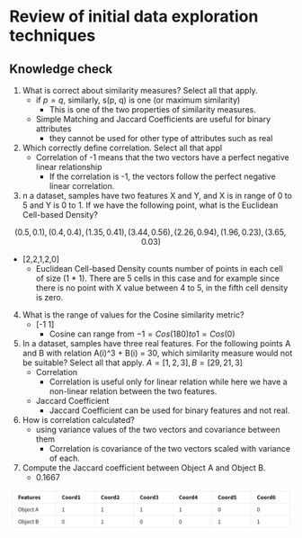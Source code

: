 # Review of initial data exploration techniques

## Knowledge check

1. What is correct about similarity measures? Select all that apply.
   - if $p = q$, similarly, s(p, q) is one (or maximum similarity)
     - This is one of the two properties of similarity measures.
   - Simple Matching and Jaccard Coefficients are useful for binary attributes
     - they cannot be used for other type of attributes such as real
2. Which correctly define correlation. Select all that appl
   - Correlation of -1 means that the two vectors have a perfect negative linear relationship
     - If the correlation is -1, the vectors follow the perfect negative linear correlation.
3. n a dataset, samples have two features X and Y, and X is in range of 0 to 5 and Y is 0 to 1. If we have the following point, what is the Euclidean Cell-based Density?

```math
(0.5,0.1), (0.4, 0.4), (1.35,0.41), (3.44, 0.56), (2.26, 0.94), (1.96, 0.23), (3.65, 0.03)
```

- [2,2,1,2,0]
  - Euclidean Cell-based Density counts number of points in each cell of size (1 \* 1). There are 5 cells in this case and for example since there is no point with X value between 4 to 5, in the fifth cell density is zero.

4. What is the range of values for the Cosine similarity metric?
   - [-1 1]
     - Cosine can range from $-1 = Cos (180) to 1= Cos (0)$
5. In a dataset, samples have three real features. For the following points A and B with relation A(i)^3 + B(i) = 30, which similarity measure would not be suitable? Select all that apply. $A = [1, 2, 3], B = [29,21,3]$
   - Correlation
     - Correlation is useful only for linear relation while here we have a non-linear relation between the two features.
   - Jaccard Coefficient
     - Jaccard Coefficient can be used for binary features and not real.
6. How is correlation calculated?
   - using variance values of the two vectors and covariance between them
     - Correlation is covariance of the two vectors scaled with variance of each.
7. Compute the Jaccard coefficient between Object A and Object B.
   - 0.1667

<img src="knowledge_checks/img/01_03_01.png" width="700">
